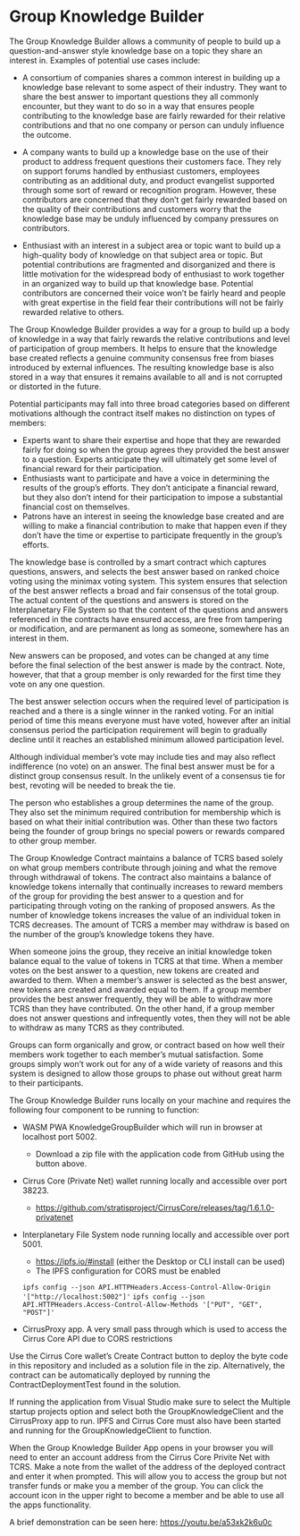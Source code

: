# Group Knowledge Builder

The Group Knowledge Builder allows a community of people to build up a question-and-answer style knowledge base on a topic they share an interest in.  Examples of potential use cases include:

- A consortium of companies shares a common interest in building up a knowledge base relevant to some aspect of their industry.  They want to share the best answer to important questions they all commonly encounter, but they want to do so in a way that ensures people contributing to the knowledge base are fairly rewarded for their relative contributions and that no one company or person can unduly influence the outcome.

- A company wants to build up a knowledge base on the use of their product to address frequent questions their customers face.  They rely on support forums handled by enthusiast customers, employees contributing as an additional duty, and product evangelist supported through some sort of reward or recognition program.  However, these contributors are concerned that they don’t get fairly rewarded based on the quality of their contributions and customers worry that the knowledge base may be unduly influenced by company pressures on contributors.

- Enthusiast with an interest in a subject area or topic want to build up a high-quality body of knowledge on that subject area or topic.  But potential contributions are fragmented and disorganized and there is little motivation for the widespread body of enthusiast to work together in an organized way to build up that knowledge base.  Potential contributors are concerned their voice won’t be fairly heard and people with great expertise in the field fear their contributions will not be fairly rewarded relative to others.

The Group Knowledge Builder provides a way for a group to build up a body of knowledge in a way that fairly rewards the relative contributions and level of participation of group members.  It helps to ensure that the knowledge base created reflects a genuine community consensus free from biases introduced by external influences.  The resulting knowledge base is also stored in a way that ensures it remains available to all and is not corrupted or distorted in the future.

Potential participants may fall into three broad categories based on different motivations although the contract itself makes no distinction on types of members:

- Experts want to share their expertise and hope that they are rewarded fairly for doing so when the group agrees they provided the best answer to a question.  Experts anticipate they will ultimately get some level of financial reward for their participation.
- Enthusiasts want to participate and have a voice in determining the results of the group’s efforts.  They don’t anticipate a financial reward, but they also don’t intend for their participation to impose a substantial financial cost on themselves.
- Patrons have an interest in seeing the knowledge base created and are willing to make a financial contribution to make that happen even if they don’t have the time or expertise to participate frequently in the group’s efforts.

The knowledge base is controlled by a smart contract which captures questions, answers, and selects the best answer based on ranked choice voting using the minimax voting system.  This system ensures that selection of the best answer reflects a broad and fair consensus of the total group.  The actual content of the questions and answers is stored on the Interplanetary File System so that the content of the questions and answers referenced in the contracts have ensured access, are free from tampering or modification, and are permanent as long as someone, somewhere has an interest in them.

New answers can be proposed, and votes can be changed at any time before the final selection of the best answer is made by the contract.  Note, however, that that a group member is only rewarded for the first time they vote on any one question.

The best answer selection occurs when the required level of participation is reached and a there is a single winner in the ranked voting.  For an initial period of time this means everyone must have voted, however after an initial consensus period the participation requirement will begin to gradually decline until it reaches an established minimum allowed participation level.

Although individual member’s vote may include ties and may also reflect indifference (no vote) on an answer.  The final best answer must be for a distinct group consensus result.  In the unlikely event of a consensus tie for best, revoting will be needed to break the tie.  

The person who establishes a group determines the name of the group.  They also set the minimum required contribution for membership which is based on what their initial contribution was.  Other than these two factors being the founder of group brings no special powers or rewards compared to other group member.

The Group Knowledge Contract maintains a balance of TCRS based solely on what group members contribute through joining and what the remove through withdrawal of tokens.
The contract also maintains a balance of knowledge tokens internally that continually increases to reward members of the group for providing the best answer to a question and for participating through voting on the ranking of proposed answers.  As the number of knowledge tokens increases the value of an individual token in TCRS decreases.  The amount of TCRS a member may withdraw is based on the number of the group’s knowledge tokens they have.

When someone joins the group, they receive an initial knowledge token balance equal to the value of tokens in TCRS at that time.  When a member votes on the best answer to a question, new tokens are created and awarded to them.  When a member’s answer is selected as the best answer, new tokens are created and awarded equal to them.
If a group member provides the best answer frequently, they will be able to withdraw more TCRS than they have contributed.  On the other hand, if a group member does not answer questions and infrequently votes, then they will not be able to withdraw as many TCRS as they contributed.

Groups can form organically and grow, or contract based on how well their members work together to each member’s mutual satisfaction.  Some groups simply won’t work out for any of a wide variety of reasons and this system is designed to allow those groups to phase out without great harm to their participants. 

The Group Knowledge Builder runs locally on your machine and requires the following four component to be running to function:

- WASM PWA KnowledgeGroupBuilder which will run in browser at localhost port 5002.
  - Download a zip file with the application code from GitHub using the button above.
 
- Cirrus Core (Private Net) wallet running locally and accessible over port 38223.
  - https://github.com/stratisproject/CirrusCore/releases/tag/1.6.1.0-privatenet 

- Interplanetary File System node running locally and accessible over port 5001.
  - https://ipfs.io/#install (either the Desktop or CLI install can be used)
  - The IPFS configuration for CORS must be enabled 

  `ipfs config --json API.HTTPHeaders.Access-Control-Allow-Origin '["http://localhost:5002"]'`
  `ipfs config --json API.HTTPHeaders.Access-Control-Allow-Methods '["PUT", "GET", "POST"]'`

- CirrusProxy app.  A very small pass through which is used to access the Cirrus Core API due to CORS restrictions

Use the Cirrus Core wallet’s Create Contract button to deploy the byte code in this repository and included as a solution file in the zip.  Alternatively, the contract can be automatically deployed by running the ContractDeploymentTest found in the solution.

If running the application from Visual Studio make sure to select the Multiple startup projects option and select both the GroupKnowledgeClient and the CirrusProxy app to run.  IPFS and Cirrus Core must also have been started and running for the GroupKnowledgeClient to function.

When the Group Knowledge Builder App opens in your browser you will need to enter an account address from the Cirrus Core Privite Net with TCRS.  Make a note from the wallet of the address of the deployed contract and enter it when prompted.  This will allow you to access the group but not transfer funds or make you a member of the group.  You can click the account icon in the upper right to become a member and be able to use all the apps functionality.

A brief demonstration can be seen here: https://youtu.be/a53xk2k6u0c
 
